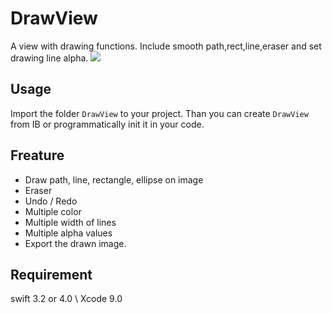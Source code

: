 # DrawView
A view with drawing functions. Include smooth path,rect,line,eraser and set drawing line alpha.
![](https://raw.githubusercontent.com/kakerucode/DrawView/master/screenshot.png)

## Usage
Import the folder `DrawView` to  your project.
Than you can create `DrawView` from IB or programmatically init it in your code.

## Freature
- Draw path, line, rectangle, ellipse on image
- Eraser
- Undo / Redo
- Multiple color
- Multiple width of lines
- Multiple alpha values
- Export the drawn image.

## Requirement
swift 3.2 or 4.0  \  Xcode 9.0

